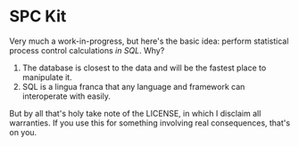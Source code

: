 # SPC Kit

Very much a work-in-progress, but here's the basic idea: perform statistical process
control calculations _in SQL_. Why?

1. The database is closest to the data and will be the fastest place to manipulate it.
2. SQL is a lingua franca that any language and framework can interoperate with easily.

But by all that's holy take note of the LICENSE, in which I disclaim all warranties.
If you use this for something involving real consequences, that's on you.